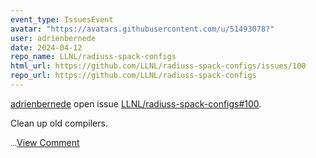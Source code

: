 ```yaml
---
event_type: IssuesEvent
avatar: "https://avatars.githubusercontent.com/u/51493078?"
user: adrienbernede
date: 2024-04-12
repo_name: LLNL/radiuss-spack-configs
html_url: https://github.com/LLNL/radiuss-spack-configs/issues/100
repo_url: https://github.com/LLNL/radiuss-spack-configs
---
```


<a href='https://github.com/adrienbernede' target='_blank'>adrienbernede</a> open issue <a href='https://github.com/LLNL/radiuss-spack-configs/issues/100' target='_blank'>LLNL/radiuss-spack-configs#100</a>.

<p>Clean up old compilers.</p><small>...</small><a href='https://github.com/LLNL/radiuss-spack-configs/issues/100' target='_blank'>View Comment</a>